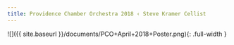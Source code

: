 ```yaml
---
title: Providence Chamber Orchestra 2018 ‹ Steve Kramer Cellist
---
```

![]({{ site.baseurl }}/documents/PCO+April+2018+Poster.png){: .full-width }
